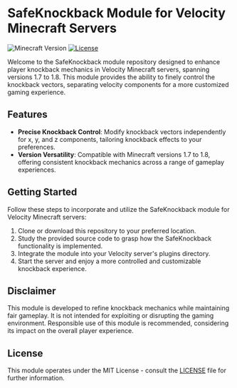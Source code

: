 # SafeKnockback Module for Velocity Minecraft Servers

![Minecraft Version](https://img.shields.io/badge/Minecraft-1.7%20to%201.8-green)
[![License](https://img.shields.io/badge/License-MIT-blue.svg)](LICENSE)

Welcome to the SafeKnockback module repository designed to enhance player knockback mechanics in Velocity Minecraft servers, spanning versions 1.7 to 1.8. This module provides the ability to finely control the knockback vectors, separating velocity components for a more customized gaming experience.

## Features

- **Precise Knockback Control**: Modify knockback vectors independently for x, y, and z components, tailoring knockback effects to your preferences.
- **Version Versatility**: Compatible with Minecraft versions 1.7 to 1.8, offering consistent knockback mechanics across a range of gameplay experiences.

## Getting Started

Follow these steps to incorporate and utilize the SafeKnockback module for Velocity Minecraft servers:

1. Clone or download this repository to your preferred location.
2. Study the provided source code to grasp how the SafeKnockback functionality is implemented.
3. Integrate the module into your Velocity server's plugins directory.
4. Start the server and enjoy a more controlled and customizable knockback experience.

## Disclaimer

This module is developed to refine knockback mechanics while maintaining fair gameplay. It is not intended for exploiting or disrupting the gaming environment. Responsible use of this module is recommended, considering its impact on the overall player experience.

## License

This module operates under the MIT License - consult the [LICENSE](LICENSE) file for further information.
